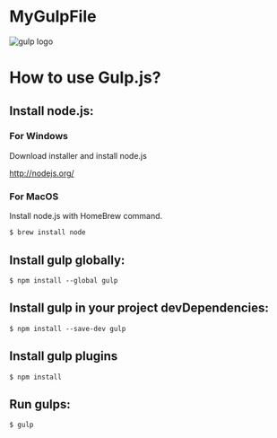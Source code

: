# MyGulpFile

![gulp logo](https://raw.githubusercontent.com/gulpjs/artwork/master/gulp.png)

# How to use Gulp.js?

## Install node.js:

### For Windows

Download installer and install node.js

<http://nodejs.org/>

### For MacOS

Install node.js with HomeBrew command.

```
$ brew install node
```

## Install gulp globally:

```
$ npm install --global gulp
```

## Install gulp in your project devDependencies:

```
$ npm install --save-dev gulp
```

## Install gulp plugins

```
$ npm install
```

## Run gulps:

```
$ gulp
```
